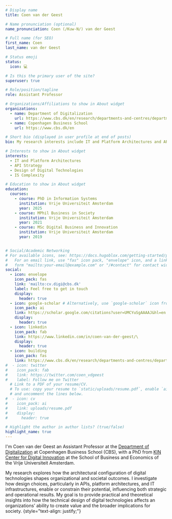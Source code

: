 ```yaml
---
# Display name
title: Coen van der Geest

# Name pronunciation (optional)
name_pronunciation: Coen (/Kuw-N/) van der Geest

# Full name (for SEO)
first_name: Coen
last_name: van der Geest

# Status emoji
status:
  icon: 💻

# Is this the primary user of the site?
superuser: true

# Role/position/tagline
role: Assistant Professor

# Organizations/Affiliations to show in About widget
organizations:
  - name: Department of Digitalization
    url: https://www.cbs.dk/en/research/departments-and-centres/department-of-digitalization
  - name: Copenhagen Business School
    url: https://www.cbs.dk/en

# Short bio (displayed in user profile at end of posts)
bio: My research interests include IT and Platform Architectures and API Strategy.

# Interests to show in About widget
interests:
  - IT and Platform Architectures
  - API Strategy
  - Design of Digital Technologies
  - IS Complexity

# Education to show in About widget
education:
  courses:
    - course: PhD in Information Systems
      institution: Vrije Universiteit Amsterdam
      year: 2025
    - course: MPhil Business in Society
      institution: Vrije Universiteit Amsterdam
      year: 2021
    - course: MSc Digital Business and Innovation
      institution: Vrije Universiteit Amsterdam
      year: 2019


# Social/Academic Networking
# For available icons, see: https://docs.hugoblox.com/getting-started/page-builder/#icons
#   For an email link, use "fas" icon pack, "envelope" icon, and a link in the
#   form "mailto:your-email@example.com" or "/#contact" for contact widget.
social:
  - icon: envelope
    icon_pack: fas
    link: 'mailto:cv.digi@cbs.dk'
    label: Feel free to get in touch
    display:
      header: true
  - icon: google-scholar # Alternatively, use `google-scholar` icon from `ai` icon pack
    icon_pack: ai
    link: https://scholar.google.com/citations?user=UMCYuSgAAAAJ&hl=en
    display:
      header: true
  - icon: linkedin
    icon_pack: fab
    link: https://www.linkedin.com/in/coen-van-der-geest/\
    display:
      header: true
  - icon: building
    icon_pack: fas
    link: https://www.cbs.dk/en/research/departments-and-centres/department-of-digitalization/staff/assistant-professor
#  - icon: twitter
#    icon_pack: fab
#    link: https://twitter.com/coen_vdgeest
#    label: Follow me on Twitter
  # Link to a PDF of your resume/CV.
  # To use: copy your resume to `static/uploads/resume.pdf`, enable `ai` icons in `params.yaml`,
  # and uncomment the lines below.
#  - icon: cv
#    icon_pack: ai
#    link: uploads/resume.pdf
#    display:
#      header: true

# Highlight the author in author lists? (true/false)
highlight_name: true
---
```


I'm Coen van der Geest an Assistant Professor at the [Department of Digitalization](https://www.cbs.dk/en/research/departments-and-centres/department-of-digitalization) at Copenhagen Business School (CBS), with a PhD from [KIN Center for Digital Innovation](https://www.kinresearch.nl) at the School of Business and Economics of the Vrije Universiteit Amsterdam. 

My research explores how the architectural configuration of digital technologies shapes organizational and societal outcomes. I investigate how design choices, particularly in APIs, platform architectures, and IT infrastructures, enable or constrain their potential, influencing both strategic and operational results. My goal is to provide practical and theoretical insights into how the technical design of digital technologies affects an organizations’ ability to create value and the broader implications for society.
{style="text-align: justify;"}
